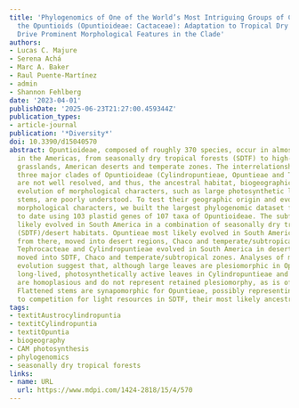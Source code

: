 ```yaml
---
title: 'Phylogenomics of One of the World’s Most Intriguing Groups of CAM Plants,
  the Opuntioids (Opuntioideae: Cactaceae): Adaptation to Tropical Dry Forests Helped
  Drive Prominent Morphological Features in the Clade'
authors:
- Lucas C. Majure
- Serena Achá
- Marc A. Baker
- Raul Puente-Martínez
- admin
- Shannon Fehlberg
date: '2023-04-01'
publishDate: '2025-06-23T21:27:00.459344Z'
publication_types:
- article-journal
publication: '*Diversity*'
doi: 10.3390/d15040570
abstract: Opuntioideae, composed of roughly 370 species, occur in almost every biome
  in the Americas, from seasonally dry tropical forests (SDTF) to high-elevation Andean
  grasslands, American deserts and temperate zones. The interrelationships among the
  three major clades of Opuntioideae (Cylindropuntieae, Opuntieae and Tephrocacteae)
  are not well resolved, and thus, the ancestral habitat, biogeographic history and
  evolution of morphological characters, such as large photosynthetic leaves and flattened
  stems, are poorly understood. To test their geographic origin and evolution of key
  morphological characters, we built the largest phylogenomic dataset for Cactaceae
  to date using 103 plastid genes of 107 taxa of Opuntioideae. The subfamily Opuntioideae
  likely evolved in South America in a combination of seasonally dry tropical forest
  (SDTF)/desert habitats. Opuntieae most likely evolved in South America in SDTF and,
  from there, moved into desert regions, Chaco and temperate/subtropical zones, while
  Tephrocacteae and Cylindropuntieae evolved in South America in desert regions and
  moved into SDTF, Chaco and temperate/subtropical zones. Analyses of morphological
  evolution suggest that, although large leaves are plesiomorphic in Opuntioideae,
  long-lived, photosynthetically active leaves in Cylindropuntieae and Tephrocacteae
  are homoplasious and do not represent retained plesiomorphy, as is often assumed.
  Flattened stems are synapomorphic for Opuntieae, possibly representing adaptation
  to competition for light resources in SDTF, their most likely ancestral area.
tags:
- textitAustrocylindropuntia
- textitCylindropuntia
- textitOpuntia
- biogeography
- CAM photosynthesis
- phylogenomics
- seasonally dry tropical forests
links:
- name: URL
  url: https://www.mdpi.com/1424-2818/15/4/570
---
```

